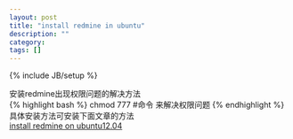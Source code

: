 ```yaml
---
layout: post
title: "install redmine in ubuntu"
description: ""
category: 
tags: []
---
```

{% include JB/setup %}

安装redmine出现权限问题的解决方法   
{% highlight bash %}
    chmod 777 #命令 来解决权限问题 
{% endhighlight %}
具体安装方法可安装下面文章的方法  
[install redmine on ubuntu12.04](http://redminecrm.com/boards/4/topics/448-installing-redmine-2-2-passenger-nginx-rvm-on-ubuntu-12-04)
